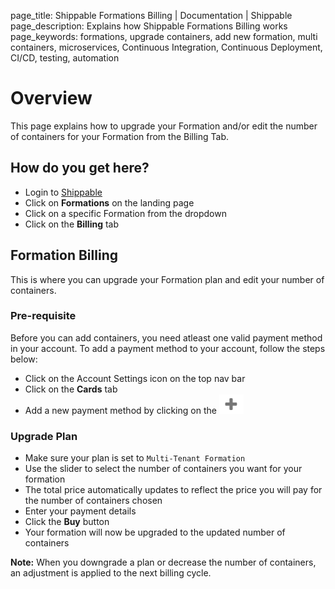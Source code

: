 page_title: Shippable Formations Billing | Documentation | Shippable
page_description: Explains how Shippable Formations Billing works
page_keywords: formations, upgrade containers, add new formation, multi containers, microservices, Continuous Integration, Continuous Deployment, CI/CD, testing, automation

# Overview

This page explains how to upgrade your Formation and/or edit the number of containers for your Formation from the Billing Tab.

## How do you get here?

- Login to [Shippable](http://shippable.com)
- Click on **Formations** on the landing page
- Click on a specific Formation from the dropdown
- Click on the **Billing** tab

## Formation Billing

This is where you can upgrade your Formation plan and edit your number of containers.

### Pre-requisite

Before you can add containers, you need atleast one valid payment method in your account. To add a payment method to your account, follow the steps below:

- Click on the Account Settings icon on the top nav bar
- Click on the **Cards** tab
- Add a new payment method by clicking on the ![add icon](images/add_icon.gif)

### Upgrade Plan

- Make sure your plan is set to `Multi-Tenant Formation`
- Use the slider to select the number of containers you want for your formation
- The total price automatically updates to reflect the price you will pay for the number of containers chosen
- Enter your payment details
- Click the **Buy** button
- Your formation will now be upgraded to the updated number of containers

**Note:**
When you downgrade a plan or decrease the number of containers, an adjustment is applied to the next billing cycle.
